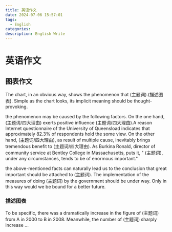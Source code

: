 ```yaml
---
title: 英语作文
date: 2024-07-06 15:57:01
tags:
  - English
categories: 
description: English Write
---
```


# 英语作文

## 图表作文

The chart, in an obvious way, shows the phenomenon that  (主题词).(描述图表). Simple as the chart looks, its implicit meaning should be thought-provoking.

the phenomenon may be caused by the following factors. On the one hand, (主题词/四大理由) exerts positive influence  (主题词/四大理由).A reason Internet questionnaire of the University of Queensload indicates that approximately 82.3% of respondents hold the some view. On the other hand, (主题词/四大理由), as result of multiple cause, inevitably brings tremendous benefit to  (主题词/四大理由). As Burkina Ronald, director of community service at Bentley College in Massachusetts, puts it, " (主题词), under any circumstances, tends to be of enormous important."

the above-mentioned facts can naturally lead us to the conclusion that great important should be attached to  (主题词). The implementation of the measures of doing (主题词) by the government should be under way. Only in this way would we be bound for a better  future.



### 描述图表

To be specific, there was a dramatically increase in the figure of (主题词) from A in 2000 to B in 2008. Meanwhile, the number of (主题词) sharply increase ...
